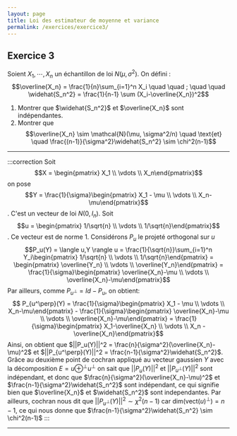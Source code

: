 ```yaml
---
layout: page
title: Loi des estimateur de moyenne et variance
permalink: /exercices/exercice3/
---
```


## Exercice 3

Soient $X_1,\cdots, X_n$ un échantillon de loi $N(\mu,\sigma^2)$. On défini :
$$\overline{X_n} = \frac{1}{n}\sum_{i=1}^n X_i \quad \quad ; \quad \quad \widehat{S_n^2} = \frac{1}{n-1} \sum (X_i-\overline{X_n})^2$$
1. Montrer que $\widehat{S_n^2}$ et $\overline{X_n}$ sont indépendantes. 
2. Montrer que 
$$\overline{X_n} \sim \mathcal{N}(\mu, \sigma^2/n) \quad \text{et} \quad \frac{(n-1)}{\sigma^2}\widehat{S_n^2} \sim \chi^2(n-1)$$

---

:::correction 
Soit 
$$X = \begin{pmatrix} X_1 \\ \vdots \\ X_n\end{pmatrix}$$ on pose 
$$Y = \frac{1}{\sigma}\begin{pmatrix} X_1 - \mu \\ \vdots \\ X_n-\mu\end{pmatrix}$$. C'est un vecteur de loi $N(0,I_n)$. Soit $$u = \begin{pmatrix} 1/\sqrt{n} \\ \vdots \\ 1/\sqrt{n}\end{pmatrix}$$. Ce vecteur est de norme 1. Considérons $P_u$ le projeté orthogonal sur $u$
$$P_u(Y) = \langle u,Y \rangle u =  \frac{1}{\sqrt{n}}\sum_{i=1}^n Y_i\begin{pmatrix} 1/\sqrt{n} \\ \vdots \\ 1/\sqrt{n}\end{pmatrix} = \begin{pmatrix} \overline{Y_n} \\ \vdots \\ \overline{Y_n}\end{pmatrix} = \frac{1}{\sigma}\begin{pmatrix} \overline{X_n}-\mu \\ \vdots \\ \overline{X_n}-\mu\end{pmatrix}$$
Par ailleurs, comme $P_{u^\perp} = Id - P_u$, on obtient:
$$ P_{u^\perp}(Y) = \frac{1}{\sigma}\begin{pmatrix} X_1 - \mu \\ \vdots \\ X_n-\mu\end{pmatrix} - \frac{1}{\sigma}\begin{pmatrix} \overline{X_n}-\mu \\ \vdots \\ \overline{X_n}-\mu\end{pmatrix} = \frac{1}{\sigma}\begin{pmatrix} X_1-\overline{X_n} \\ \vdots \\ X_n -\overline{X_n}\end{pmatrix}$$
Ainsi, on obtient que $||P_u(Y)||^2 = \frac{n}{\sigma^2}(\overline{X_n}-\mu)^2$ et $||P_{u^\perp}(Y)||^2 = \frac{n-1}{\sigma^2}\widehat{S_n^2}$. Grâce au deuxième point de cochran appliqué au vecteur gaussien $Y$ avec la décomposition $E = u \oplus^\perp u^\perp$ on sait que $||P_u(Y)||^2$ et $||P_{u^\perp}(Y)||^2$ sont indépendant, et donc que $\frac{n}{\sigma^2}(\overline{X_n}-\mu)^2$ et $\frac{n-1}{\sigma^2}\widehat{S_n^2}$ sont indépendant, ce qui signifie bien que $\overline{X_n}$ et $\widehat{S_n^2}$ sont independantes. Par ailleurs, cochran nous dit que $||P_{u^\perp}(Y)||^2 \sim \chi^2(n-1)$ car $\text{dim}(\text{vect}(u)^\perp) = n-1$, ce qui nous donne que $\frac{n-1}{\sigma^2}\widehat{S_n^2} \sim \chi^2(n-1)$
:::

---

